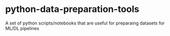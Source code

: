 # python-data-preparation-tools
A set of python scripts/notebooks that are useful for preparaing datasets for ML/DL pipelines
